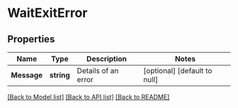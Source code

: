 # WaitExitError

## Properties
Name | Type | Description | Notes
------------ | ------------- | ------------- | -------------
**Message** | **string** | Details of an error | [optional] [default to null]

[[Back to Model list]](../README.md#documentation-for-models) [[Back to API list]](../README.md#documentation-for-api-endpoints) [[Back to README]](../README.md)


